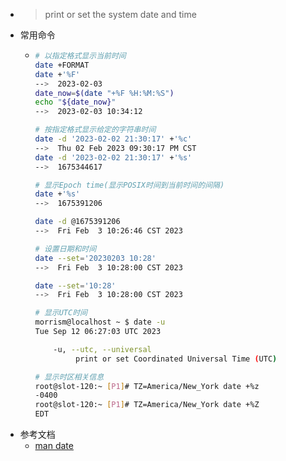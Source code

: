 - > print or set the system date and time
- 常用命令
	- ```bash
	  # 以指定格式显示当前时间
	  date +FORMAT
	  date +'%F'
	  -->  2023-02-03
	  date_now=$(date "+%F %H:%M:%S")
	  echo "${date_now}"
	  -->  2023-02-03 10:34:12
	  
	  # 按指定格式显示给定的字符串时间
	  date -d '2023-02-02 21:30:17' +'%c'
	  -->  Thu 02 Feb 2023 09:30:17 PM CST
	  date -d '2023-02-02 21:30:17' +'%s'
	  -->  1675344617
	  
	  # 显示Epoch time(显示POSIX时间到当前时间的间隔)
	  date +'%s'
	  -->  1675391206
	  
	  date -d @1675391206
	  -->  Fri Feb  3 10:26:46 CST 2023
	  
	  # 设置日期和时间
	  date --set='20230203 10:28'
	  -->  Fri Feb  3 10:28:00 CST 2023
	  
	  date --set='10:28'
	  -->  Fri Feb  3 10:28:00 CST 2023
	  
	  # 显示UTC时间
	  morrism@localhost ~ $ date -u
	  Tue Sep 12 06:27:03 UTC 2023
	  
	      -u, --utc, --universal
	           print or set Coordinated Universal Time (UTC)
	  
	  # 显示时区相关信息
	  root@slot-120:~ [P1]# TZ=America/New_York date +%z
	  -0400
	  root@slot-120:~ [P1]# TZ=America/New_York date +%Z
	  EDT
	  
	  ```
- 参考文档
	- [man date](https://man7.org/linux/man-pages/man1/date.1.html)